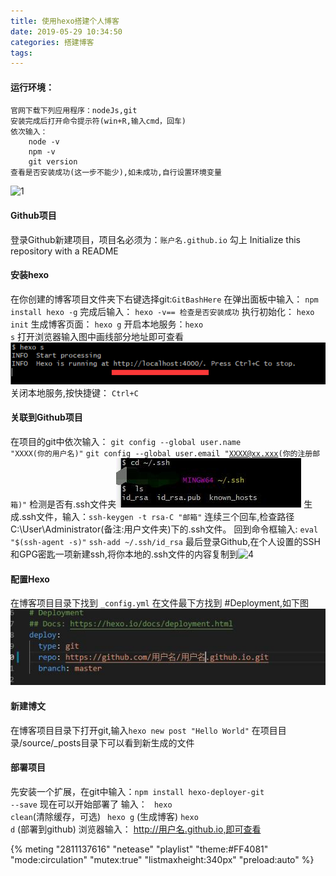 ```yaml
---
title: 使用hexo搭建个人博客
date: 2019-05-29 10:34:50
categories: 搭建博客
tags:
---
```

#### 运行环境：
    官网下载下列应用程序：nodeJs,git
    安装完成后打开命令提示符(win+R,输入cmd，回车)
    依次输入： 
        node -v
        npm -v
        git version
    查看是否安装成功(这一步不能少),如未成功,自行设置环境变量



    
![1](/first/1.png)

<!-- more -->
#### Github项目
登录Github新建项目，项目名必须为：<code>账户名.github.io</code>
勾上 Initialize this repository with a README

#### 安装hexo
在你创建的博客项目文件夹下右键选择git:<code>GitBashHere</code>
在弹出面板中输入： <code>npm install hexo -g</code>
完成后输入： <code>hexo -v== 检查是否安装成功</code>
执行初始化：  <code>hexo init</code>
生成博客页面： <code>hexo g</code>
开启本地服务：<code>hexo s</code>
打开浏览器输入图中画线部分地址即可查看![2](first/2.png)
关闭本地服务,按快捷键： <code>Ctrl+C</code>

#### 关联到Github项目
在项目的git中依次输入：
<code>git config --global user.name "XXXX(你的用户名)"</code>
<code>git config --global user.email "XXXX@xx.xxx(你的注册邮箱)"</code>
检测是否有.ssh文件夹![3](first/3.jpg)
生成.ssh文件，输入：<code>ssh-keygen -t rsa-C "邮箱"</code> 连续三个回车,检查路径 C:\User\Administrator(备注:用户文件夹)下的.ssh文件。
回到命令框输入:
<code>eval "$(ssh-agent -s)"</code>
<code>ssh-add ~/.ssh/id_rsa</code>
最后登录Github,在个人设置的SSH和GPG密匙一项新建ssh,将你本地的.ssh文件的内容复制到![4](/first/4.png)

#### 配置Hexo
在博客项目目录下找到 <code>_config.yml</code>
在文件最下方找到 #Deployment,如下图![5](first/5.jpg)

#### 新建博文
在博客项目目录下打开git,输入<code>hexo new post "Hello World"</code>
在项目目录/source/_posts目录下可以看到新生成的文件

#### 部署项目
先安装一个扩展，在git中输入：<code>npm install hexo-deployer-git --save</code>
现在可以开始部署了 输入：
<code> hexo clean</code>(清除缓存，可选)
<code> hexo g</code> (生成博客)
<code>hexo d</code> (部署到github)
浏览器输入： http://用户名.github.io,即可查看

  {% meting  "2811137616" "netease" "playlist"  "theme:#FF4081" "mode:circulation" "mutex:true" "listmaxheight:340px" "preload:auto" %}